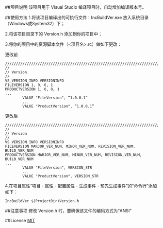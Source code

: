 ##项目说明
该项目用于 Visual Studio 编译项目时，自动增加编译版本号。
 
##使用方法
1.将该项目编译出的可执行文件：IncBuildVer.exe 放入系统目录（Windows或System32）下；

2.将该项目目录下的 Version.h 添加到你的项目中；

3.将你的项目中的资源脚本文件（<项目名>.rc）做如下更改：

更改前

    /////////////////////////////////////////////////////////////////////////////
    //
    // Version
    //
    VS_VERSION_INFO VERSIONINFO
    FILEVERSION 1, 0, 0, 1
    PRODUCTVERSION 1, 0, 0, 1
    ...
            VALUE "FileVersion", “1.0.0.1”
            ...
            VALUE "ProductVersion", “1.0.0.1”

更改后

    /////////////////////////////////////////////////////////////////////////////
    //
    // Version
    //
    VS_VERSION_INFO VERSIONINFO
    FILEVERSION MARJOR_VER_NUM, MINOR_VER_NUM, REVISION_VER_NUM, BUILD_VER_NUM
    PRODUCTVERSION MARJOR_VER_NUM, MINOR_VER_NUM, REVISION_VER_NUM, BUILD_VER_NUM
    ...
            VALUE "FileVersion", VERSION_STR
            ...
            VALUE "ProductVersion", VERSION_STR
            
4.在项目属性“项目 - 属性 - 配置属性 - 生成事件 - 预先生成事件”的“命令行”添加如下：

    IncBuildVer $(ProjectDir)Version.h
    
##注意事项
修改 Version.h 时，要确保该文件的编码方式为“ANSI”

##License
[MIT](https://github.com/songbaoming/IncBuildVer/blob/master/LICENSE)
